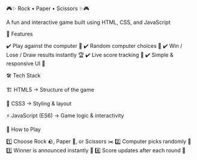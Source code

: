 🎮✨ Rock • Paper • Scissors ✨🎮

A fun and interactive game built using HTML, CSS, and JavaScript

🚀 Features

✔️ Play against the computer 🤖
✔️ Random computer choices 🎲
✔️ Win / Lose / Draw results instantly 🏆
✔️ Live score tracking 🔢
✔️ Simple & responsive UI 🎨


🛠️ Tech Stack

🏗️ HTML5 → Structure of the game

🎨 CSS3 → Styling & layout

⚡ JavaScript (ES6) → Game logic & interactivity


🎯 How to Play

1️⃣ Choose Rock 🪨, Paper 📄, or Scissors ✂️
2️⃣ Computer picks randomly 🤖
3️⃣ Winner is announced instantly 🏅
4️⃣ Score updates after each round 🔄


